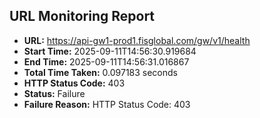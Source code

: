 ## URL Monitoring Report

- **URL:** https://api-gw1-prod1.fisglobal.com/gw/v1/health
- **Start Time:** 2025-09-11T14:56:30.919684
- **End Time:** 2025-09-11T14:56:31.016867
- **Total Time Taken:** 0.097183 seconds
- **HTTP Status Code:** 403
- **Status:** Failure
- **Failure Reason:** HTTP Status Code: 403
